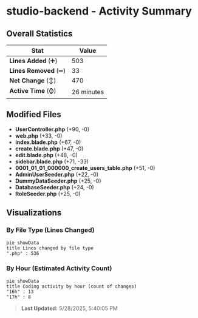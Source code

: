 # studio-backend - Activity Summary 

## Overall Statistics

| Stat                   | Value                                                             |
| ---------------------- | ----------------------------------------------------------------- |
| **Lines Added** (➕)   | 503                                          |
| **Lines Removed** (➖) | 33                                        |
| **Net Change** (↕)    | 470                |
| **Active Time** (⌚)   | 26 minutes |


## Modified Files
- **UserController.php** (+90, -0)
- **web.php** (+33, -0)
- **index.blade.php** (+67, -0)
- **create.blade.php** (+47, -0)
- **edit.blade.php** (+48, -0)
- **sidebar.blade.php** (+71, -33)
- **0001_01_01_000000_create_users_table.php** (+51, -0)
- **AdminUserSeeder.php** (+22, -0)
- **DummyDataSeeder.php** (+25, -0)
- **DatabaseSeeder.php** (+24, -0)
- **RoleSeeder.php** (+25, -0)

## Visualizations

### By File Type (Lines Changed)

```mermaid
pie showData
title Lines changed by file type
".php" : 536
```

### By Hour (Estimated Activity Count)

```mermaid
pie showData
title Coding activity by hour (count of changes)
"16h" : 13
"17h" : 8
```


> **Last Updated:** 5/28/2025, 5:40:05 PM